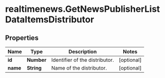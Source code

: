 # realtimenews.GetNewsPublisherListDataItemsDistributor

## Properties

Name | Type | Description | Notes
------------ | ------------- | ------------- | -------------
**id** | **Number** | Identifier of the distributor. | [optional] 
**name** | **String** | Name of the distributor. | [optional] 


